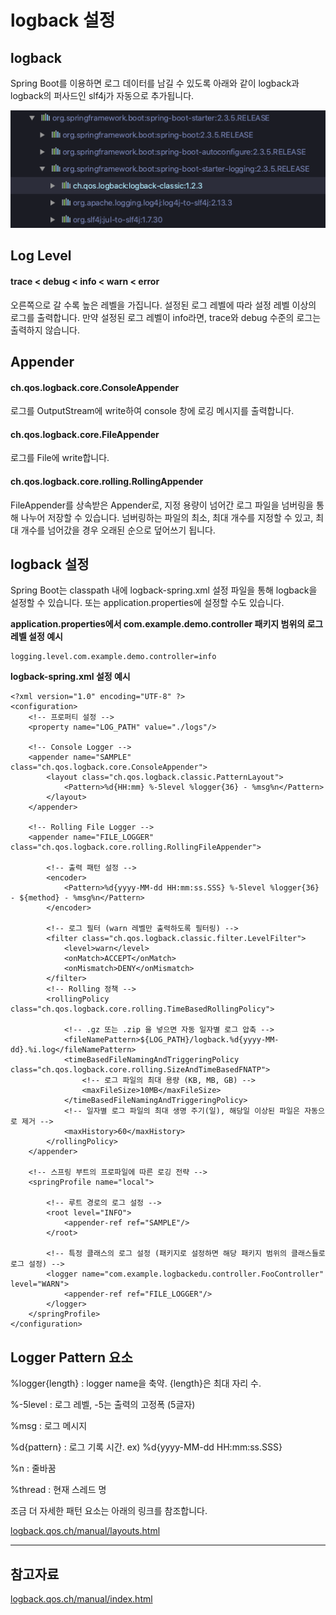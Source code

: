 # logback 설정

## logback

 Spring Boot를 이용하면 로그 데이터를 남길 수 있도록 아래와 같이 logback과 logback의 퍼사드인 slf4j가 자동으로 추가됩니다.

![Logback Module](./images/logback_module.png)

## Log Level

#### trace < debug < info < warn < error

 오른쪽으로 갈 수록 높은 레벨을 가집니다. 설정된 로그 레벨에 따라 설정 레벨 이상의 로그를 출력합니다. 만약 설정된 로그 레벨이 info라면, trace와 debug 수준의 로그는 출력하지 않습니다.

## Appender

#### ch.qos.logback.core.ConsoleAppender

 로그를 OutputStream에 write하여 console 창에 로깅 메시지를 출력합니다.

#### ch.qos.logback.core.FileAppender

 로그를 File에 write합니다.

#### ch.qos.logback.core.rolling.RollingAppender

 FileAppender를 상속받은 Appender로, 지정 용량이 넘어간 로그 파일을 넘버링을 통해 나누어 저장할 수 있습니다. 넘버링하는 파일의 최소, 최대 개수를 지정할 수 있고, 최대 개수를 넘어갔을 경우 오래된 순으로 덮어쓰기 됩니다.

## logback 설정

 Spring Boot는 classpath 내에 logback-spring.xml 설정 파일을 통해 logback을 설정할 수 있습니다. 또는 application.properties에 설정할 수도 있습니다.

**application.properties에서 com.example.demo.controller 패키지 범위의 로그 레벨 설정 예시**

```
logging.level.com.example.demo.controller=info
```

**logback-spring.xml 설정 예시**

```
<?xml version="1.0" encoding="UTF-8" ?>
<configuration>
    <!-- 프로퍼티 설정 -->
    <property name="LOG_PATH" value="./logs"/>

    <!-- Console Logger -->
    <appender name="SAMPLE" class="ch.qos.logback.core.ConsoleAppender">
        <layout class="ch.qos.logback.classic.PatternLayout">
            <Pattern>%d{HH:mm} %-5level %logger{36} - %msg%n</Pattern>
        </layout>
    </appender>

    <!-- Rolling File Logger -->
    <appender name="FILE_LOGGER" class="ch.qos.logback.core.rolling.RollingFileAppender">

        <!-- 출력 패턴 설정 -->
        <encoder>
            <Pattern>%d{yyyy-MM-dd HH:mm:ss.SSS} %-5level %logger{36} - ${method} - %msg%n</Pattern>
        </encoder>

        <!-- 로그 필터 (warn 레벨만 출력하도록 필터링) -->
        <filter class="ch.qos.logback.classic.filter.LevelFilter">
            <level>warn</level>
            <onMatch>ACCEPT</onMatch>
            <onMismatch>DENY</onMismatch>
        </filter>
        <!-- Rolling 정책 -->
        <rollingPolicy class="ch.qos.logback.core.rolling.TimeBasedRollingPolicy">

            <!-- .gz 또는 .zip 을 넣으면 자동 일자별 로그 압축 -->
            <fileNamePattern>${LOG_PATH}/logback.%d{yyyy-MM-dd}.%i.log</fileNamePattern>
            <timeBasedFileNamingAndTriggeringPolicy class="ch.qos.logback.core.rolling.SizeAndTimeBasedFNATP">
                <!-- 로그 파일의 최대 용량 (KB, MB, GB) -->
                <maxFileSize>10MB</maxFileSize>
            </timeBasedFileNamingAndTriggeringPolicy>
            <!-- 일자별 로그 파일의 최대 생명 주기(일), 해당일 이상된 파일은 자동으로 제거 -->
            <maxHistory>60</maxHistory>
        </rollingPolicy>
    </appender>

    <!-- 스프링 부트의 프로파일에 따른 로깅 전략 -->
    <springProfile name="local">

        <!-- 루트 경로의 로그 설정 -->
        <root level="INFO">
            <appender-ref ref="SAMPLE"/>
        </root>

        <!-- 특정 클래스의 로그 설정 (패키지로 설정하면 해당 패키지 범위의 클래스들로 로그 설정) -->
        <logger name="com.example.logbackedu.controller.FooController" level="WARN">
            <appender-ref ref="FILE_LOGGER"/>
        </logger>
    </springProfile>
</configuration>
```

## Logger Pattern 요소

%logger{length} : logger name을 축약. {length}은 최대 자리 수.

%-5level : 로그 레벨, -5는 출력의 고정폭 (5글자)

%msg : 로그 메시지

%d{pattern} : 로그 기록 시간. ex) %d{yyyy-MM-dd HH:mm:ss.SSS}

%n : 줄바꿈

%thread : 현재 스레드 명

 조금 더 자세한 패턴 요소는 아래의 링크를 참조합니다.

[logback.qos.ch/manual/layouts.html](http://logback.qos.ch/manual/layouts.html)

---

## 참고자료

[logback.qos.ch/manual/index.html](http://logback.qos.ch/manual/index.html)
